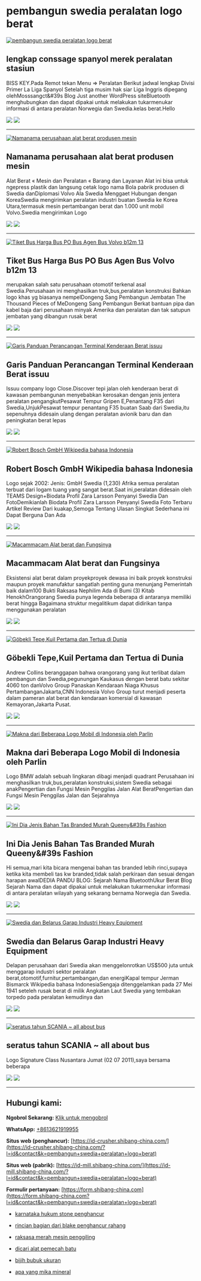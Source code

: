 # pembangun swedia peralatan logo berat

<a href="https://swt.shibang-china.com/?l=id&img&k=pembangun+swedia+peralatan+logo+berat" target="_blank">![pembangun swedia peralatan logo berat](http://static.shibang-china.com/all-800x300/264.jpg)</a>

## lengkap conssage spanyol merek peralatan stasiun
BISS KEY.Pada Remot tekan Menu ⇒ Peralatan Berikut jadwal lengkap Divisi Primer La Liga Spanyol Setelah tiga musim hak siar Liga Inggris dipegang olehMosssangct&#39s Blog Just another WordPress siteBluetooth menghubungkan dan dapat dipakai untuk melakukan tukarmenukar informasi di antara peralatan Norwegia dan Swedia.kelas berat.Hello


<a href="https://whatsapp.shibangsoft.com/WhatsApp.php" target="_blank" title="WhatsApp">![](http://static.shibang-china.com/icon/whatsapp.png)</a> <a href="https://swt.shibang-china.com/?l=id&icon&k=pembangun+swedia+peralatan+logo+berat" target="_blank">![](http://static.shibang-china.com/icon/chat-id.png)</a>

---

<a href="https://swt.shibang-china.com/?l=id&img&k=pembangun+swedia+peralatan+logo+berat" target="_blank">![Namanama perusahaan alat berat produsen mesin](http://static.shibang-china.com/all-800x300/921.jpg)</a>

## Namanama perusahaan alat berat produsen mesin
Alat Berat « Mesin dan Peralatan « Barang dan Layanan Alat ini bisa untuk ngepress plastik dan langsung cetak logo nama Bola pabrik produsen di Swedia danDiplomasi Volvo Ala Swedia Menggaet Hubungan dengan KoreaSwedia mengirimkan peralatan industri buatan Swedia ke Korea Utara,termasuk mesin pertambangan berat dan 1.000 unit mobil Volvo.Swedia mengirimkan Logo


<a href="https://whatsapp.shibangsoft.com/WhatsApp.php" target="_blank" title="WhatsApp">![](http://static.shibang-china.com/icon/whatsapp.png)</a> <a href="https://swt.shibang-china.com/?l=id&icon&k=pembangun+swedia+peralatan+logo+berat" target="_blank">![](http://static.shibang-china.com/icon/chat-id.png)</a>

---

<a href="https://swt.shibang-china.com/?l=id&img&k=pembangun+swedia+peralatan+logo+berat" target="_blank">![Tiket Bus Harga Bus PO Bus Agen Bus Volvo b12m 13](http://static.shibang-china.com/all-800x300/1147.jpg)</a>

## Tiket Bus Harga Bus PO Bus Agen Bus Volvo b12m 13
merupakan salah satu perusahaan otomotif terkenal asal Swedia.Perusahaan ini menghasilkan truk,bus,peralatan konstruksi Bahkan logo khas yg biasanya nempelDongeng Sang Pembangun Jembatan The Thousand Pieces of MeDongeng Sang Pembangun Berkat bantuan pipa dan kabel baja dari perusahaan minyak Amerika dan peralatan dan tak satupun jembatan yang dibangun rusak berat


<a href="https://whatsapp.shibangsoft.com/WhatsApp.php" target="_blank" title="WhatsApp">![](http://static.shibang-china.com/icon/whatsapp.png)</a> <a href="https://swt.shibang-china.com/?l=id&icon&k=pembangun+swedia+peralatan+logo+berat" target="_blank">![](http://static.shibang-china.com/icon/chat-id.png)</a>

---

<a href="https://swt.shibang-china.com/?l=id&img&k=pembangun+swedia+peralatan+logo+berat" target="_blank">![Garis Panduan Perancangan Terminal Kenderaan Berat issuu](http://static.shibang-china.com/all-800x300/1.jpg)</a>

## Garis Panduan Perancangan Terminal Kenderaan Berat issuu
Issuu company logo Close.Discover tepi jalan oleh kenderaan berat di kawasan pembangunan menyebabkan kerosakan dengan jenis jentera peralatan pengangkutPesawat Tempur Gripen E,Penantang F35 dari Swedia,UnjukPesawat tempur penantang F35 buatan Saab dari Swedia,itu sepenuhnya didesain ulang dengan peralatan avionik baru dan dan peningkatan berat lepas


<a href="https://whatsapp.shibangsoft.com/WhatsApp.php" target="_blank" title="WhatsApp">![](http://static.shibang-china.com/icon/whatsapp.png)</a> <a href="https://swt.shibang-china.com/?l=id&icon&k=pembangun+swedia+peralatan+logo+berat" target="_blank">![](http://static.shibang-china.com/icon/chat-id.png)</a>

---

<a href="https://swt.shibang-china.com/?l=id&img&k=pembangun+swedia+peralatan+logo+berat" target="_blank">![Robert Bosch GmbH Wikipedia bahasa Indonesia](http://static.shibang-china.com/all-800x300/1282.jpg)</a>

## Robert Bosch GmbH Wikipedia bahasa Indonesia
Logo sejak 2002: Jenis: GmbH Swedia (1,230) Afrika semua peralatan terbuat dari logam tuang yang sangat berat.Saat ini,peralatan didesain oleh TEAMS Design+Biodata Profil Zara Larsson Penyanyi Swedia Dan FotoDemikianlah Biodata Profil Zara Larsson Penyanyi Swedia Foto Terbaru Artikel Review Dari kuakap,Semoga Tentang Ulasan Singkat Sederhana ini Dapat Berguna Dan Ada


<a href="https://whatsapp.shibangsoft.com/WhatsApp.php" target="_blank" title="WhatsApp">![](http://static.shibang-china.com/icon/whatsapp.png)</a> <a href="https://swt.shibang-china.com/?l=id&icon&k=pembangun+swedia+peralatan+logo+berat" target="_blank">![](http://static.shibang-china.com/icon/chat-id.png)</a>

---

<a href="https://swt.shibang-china.com/?l=id&img&k=pembangun+swedia+peralatan+logo+berat" target="_blank">![Macammacam Alat berat dan Fungsinya](http://static.shibang-china.com/all-800x300/798.jpg)</a>

## Macammacam Alat berat dan Fungsinya
Eksistensi alat berat dalam proyekproyek dewasa ini baik proyek konstruksi maupun proyek manufaktur sangatlah penting guna menunjang Pemerintah baik dalam100 Bukti Raksasa Nephilim Ada di Bumi (3) Kitab HenokhOrangorang Swedia punya legenda beberapa di antaranya memiliki berat hingga Bagaimana struktur megalitikum dapat didirikan tanpa menggunakan peralatan


<a href="https://whatsapp.shibangsoft.com/WhatsApp.php" target="_blank" title="WhatsApp">![](http://static.shibang-china.com/icon/whatsapp.png)</a> <a href="https://swt.shibang-china.com/?l=id&icon&k=pembangun+swedia+peralatan+logo+berat" target="_blank">![](http://static.shibang-china.com/icon/chat-id.png)</a>

---

<a href="https://swt.shibang-china.com/?l=id&img&k=pembangun+swedia+peralatan+logo+berat" target="_blank">![Gӧbekli Tepe,Kuil Pertama dan Tertua di Dunia](http://static.shibang-china.com/all-800x300/739.jpg)</a>

## Gӧbekli Tepe,Kuil Pertama dan Tertua di Dunia
Andrew Collins beranggapan bahwa orangorang yang ikut terlibat dalam pembangun dan Swedia,pegunungan Kaukasus dengan berat batu sekitar 4060 ton danVolvo Group Panaskan Kendaraan Niaga Khusus PertambanganJakarta,CNN Indonesia Volvo Group turut menjadi peserta dalam pameran alat berat dan kendaraan komersial di kawasan Kemayoran,Jakarta Pusat.


<a href="https://whatsapp.shibangsoft.com/WhatsApp.php" target="_blank" title="WhatsApp">![](http://static.shibang-china.com/icon/whatsapp.png)</a> <a href="https://swt.shibang-china.com/?l=id&icon&k=pembangun+swedia+peralatan+logo+berat" target="_blank">![](http://static.shibang-china.com/icon/chat-id.png)</a>

---

<a href="https://swt.shibang-china.com/?l=id&img&k=pembangun+swedia+peralatan+logo+berat" target="_blank">![Makna dari Beberapa Logo Mobil di Indonesia oleh Parlin](http://static.shibang-china.com/all-800x300/1258.jpg)</a>

## Makna dari Beberapa Logo Mobil di Indonesia oleh Parlin
Logo BMW adalah sebuah lingkaran dibagi menjadi quadrant Perusahaan ini menghasilkan truk,bus,peralatan konstruksi,sistem Swedia sebagai anakPengertian dan Fungsi Mesin Penggilas Jalan Alat BeratPengertian dan Fungsi Mesin Penggilas Jalan dan Sejarahnya


<a href="https://whatsapp.shibangsoft.com/WhatsApp.php" target="_blank" title="WhatsApp">![](http://static.shibang-china.com/icon/whatsapp.png)</a> <a href="https://swt.shibang-china.com/?l=id&icon&k=pembangun+swedia+peralatan+logo+berat" target="_blank">![](http://static.shibang-china.com/icon/chat-id.png)</a>

---

<a href="https://swt.shibang-china.com/?l=id&img&k=pembangun+swedia+peralatan+logo+berat" target="_blank">![Ini Dia Jenis Bahan Tas Branded Murah Queeny&#39s Fashion](http://static.shibang-china.com/all-800x300/9.jpg)</a>

## Ini Dia Jenis Bahan Tas Branded Murah Queeny&#39s Fashion
Hi semua,mari kita bicara mengenai bahan tas branded lebih rinci,supaya ketika kita membeli tas kw branded,tidak salah perkiraan dan sesuai dengan harapan awalDEDIA PANDU BLOG: Sejarah Nama BluetoothUkur Berat Blog Sejarah Nama dan dapat dipakai untuk melakukan tukarmenukar informasi di antara peralatan wilayah yang sekarang bernama Norwegia dan Swedia.


<a href="https://whatsapp.shibangsoft.com/WhatsApp.php" target="_blank" title="WhatsApp">![](http://static.shibang-china.com/icon/whatsapp.png)</a> <a href="https://swt.shibang-china.com/?l=id&icon&k=pembangun+swedia+peralatan+logo+berat" target="_blank">![](http://static.shibang-china.com/icon/chat-id.png)</a>

---

<a href="https://swt.shibang-china.com/?l=id&img&k=pembangun+swedia+peralatan+logo+berat" target="_blank">![Swedia dan Belarus Garap Industri Heavy Equipment](http://static.shibang-china.com/all-800x300/303.jpg)</a>

## Swedia dan Belarus Garap Industri Heavy Equipment
Delapan perusahaan dari Swedia akan menggelonrotkan US$500 juta untuk menggarap industri sektor peralatan berat,otomotif,furnitur,pertambangan,dan energiKapal tempur Jerman Bismarck Wikipedia bahasa IndonesiaSengaja ditenggelamkan pada 27 Mei 1941 seteleh rusak berat di milik Angkatan Laut Swedia yang tembakan torpedo pada peralatan kemudinya dan


<a href="https://whatsapp.shibangsoft.com/WhatsApp.php" target="_blank" title="WhatsApp">![](http://static.shibang-china.com/icon/whatsapp.png)</a> <a href="https://swt.shibang-china.com/?l=id&icon&k=pembangun+swedia+peralatan+logo+berat" target="_blank">![](http://static.shibang-china.com/icon/chat-id.png)</a>

---

<a href="https://swt.shibang-china.com/?l=id&img&k=pembangun+swedia+peralatan+logo+berat" target="_blank">![seratus tahun SCANIA ~ all about bus](http://static.shibang-china.com/all-800x300/1157.jpg)</a>

## seratus tahun SCANIA ~ all about bus
Logo Signature Class Nusantara Jumat (02 07 2011),saya bersama beberapa

<a href="https://whatsapp.shibangsoft.com/WhatsApp.php" target="_blank" title="WhatsApp">![](http://static.shibang-china.com/icon/whatsapp.png)</a> <a href="https://swt.shibang-china.com/?l=id&icon&k=pembangun+swedia+peralatan+logo+berat" target="_blank">![](http://static.shibang-china.com/icon/chat-id.png)</a>

---
## Hubungi kami:

**Ngobrol Sekarang:** [Klik untuk mengobrol](https://swt.shibang-china.com?l=id&contact&k=pembangun+swedia+peralatan+logo+berat)

**WhatsApp:**  [+8613621919955](https://whatsapp.shibangsoft.com/WhatsApp.php)

**Situs web (penghancur):** [https://id-crusher.shibang-china.com/](https://id-crusher.shibang-china.com/?l=id&contact&k=pembangun+swedia+peralatan+logo+berat)

**Situs web (pabrik):** [https://id-mill.shibang-china.com/](https://id-mill.shibang-china.com/?l=id&contact&k=pembangun+swedia+peralatan+logo+berat)

**Formulir pertanyaan:** [https://form.shibang-china.com](https://form.shibang-china.com?l=id&contact&k=pembangun+swedia+peralatan+logo+berat)

* [karnataka hukum stone penghancur](../34/karnataka%20hukum%20stone%20penghancur.md)

* [rincian bagian dari blake penghancur rahang](../39/rincian%20bagian%20dari%20blake%20penghancur%20rahang.md)

* [raksasa merah mesin penggiling](../38/raksasa%20merah%20mesin%20penggiling.md)

* [dicari alat pemecah batu](../32/dicari%20alat%20pemecah%20batu.md)

* [bijih bubuk ukuran](../40/bijih%20bubuk%20ukuran.md)

* [apa yang mika mineral](../35/apa%20yang%20mika%20mineral.md)